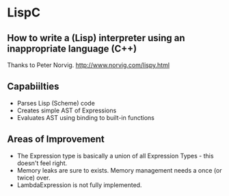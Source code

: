 # LispC

## How to write a (Lisp) interpreter using an inappropriate language (C++)

Thanks to Peter Norvig. http://www.norvig.com/lispy.html

## Capabiilties
* Parses Lisp (Scheme) code
* Creates simple AST of Expressions
* Evaluates AST using binding to built-in functions

## Areas of Improvement
* The Expression type is basically a union of all Expression Types - this doesn't feel right.
* Memory leaks are sure to exists. Memory management needs a once (or twice) over.
* LambdaExpression is not fully implemented.